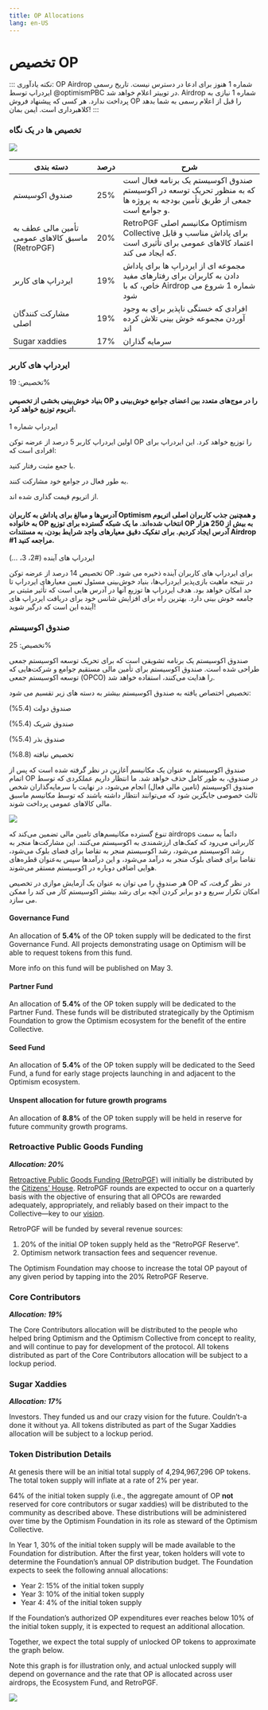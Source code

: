 ```yaml
---
title: OP Allocations
lang: en-US
---
```


# تخصیص OP

::: نکته یادآوری: OP Airdrop شماره 1 هنوز برای ادعا در دسترس نیست. تاریخ رسمی ایردراپ توسط @optimismPBC در توییتر اعلام خواهد شد. Airdrop شماره 1 نیازی به پرداخت ندارد. هر کسی که پیشنهاد فروش OP را قبل از اعلام رسمی به شما بدهد کلاهبرداری است. ایمن بمان! :::

### تخصیص ها در یک نگاه

![](../../assets/docs/governance/allocations/pie2.jpeg)

| دسته بندی                                        | درصد | شرح                                                                                                                     |
| ------------------------------------------------ | ---- | ----------------------------------------------------------------------------------------------------------------------- |
| صندوق اکوسیستم                                   | 25%  | صندوق اکوسیستم یک برنامه فعال است که به منظور تحریک توسعه در اکوسیستم جمعی از طریق تأمین بودجه به پروژه ها و جوامع است. |
| تأمین مالی عطف به ماسبق کالاهای عمومی (RetroPGF) | 20%  | RetroPGF مکانیسم اصلی Optimism Collective برای پاداش مناسب و قابل اعتماد کالاهای عمومی برای تأثیری است که ایجاد می کند. |
| ایردراپ های کاربر                                | 19%  | مجموعه ای از ایردراپ ها برای پاداش دادن به کاربران برای رفتارهای مفید خاص، که با Airdrop شماره 1 شروع می شود            |
| مشارکت کنندگان اصلی                              | 19%  | افرادی که خستگی ناپذیر برای به وجود آوردن مجموعه خوش بینی تلاش کرده اند                                                 |
| Sugar xaddies                                    | 17%  | سرمایه گذاران                                                                                                           |

### ایردراپ های کاربر

تخصیص: 19%

#### بنیاد خوش‌بینی بخشی از تخصیص OP را در موج‌های متعدد بین اعضای جوامع خوش‌بینی و اتریوم توزیع خواهد کرد.

ایردراپ شماره 1

اولین ایردراپ کاربر 5 درصد از عرضه توکن OP را توزیع خواهد کرد. این ایردراپ برای افرادی است که:

با جمع مثبت رفتار کنید.

به طور فعال در جوامع خود مشارکت کنند.

از اتریوم قیمت گذاری شده اند.

#### آدرس‌ها و مبالغ برای پاداش به کاربران Optimism و همچنین جذب کاربران اصلی اتریوم به خانواده OP انتخاب شده‌اند. ما یک شبکه گسترده برای توزیع OP به بیش از 250 هزار آدرس ایجاد کردیم. برای تفکیک دقیق معیارهای واجد شرایط بودن، به مستندات Airdrop #1 مراجعه کنید.

ایردراپ های آینده (#2، 3، …)

تخصیص 14 درصد از عرضه توکن OP برای ایردراپ های کاربران آینده ذخیره می شود. در نتیجه ماهیت بازی‌پذیر ایردراپ‌ها، بنیاد خوش‌بینی مسئول تعیین معیارهای ایردراپ تا حد امکان خواهد بود. هدف ایردراپ ها توزیع آنها در آدرس هایی است که تأثیر مثبتی بر جامعه خوش بینی دارد. بهترین راه برای افزایش شانس خود برای دریافت ایردراپ های آینده این است که درگیر شوید!

### صندوق اکوسیستم

تخصیص: 25%

صندوق اکوسیستم یک برنامه تشویقی است که برای تحریک توسعه اکوسیستم جمعی طراحی شده است. صندوق اکوسیستم برای تأمین مالی مستقیم جوامع و شرکت‌هایی که توسعه اکوسیستم جمعی (OPCO) را هدایت می‌کنند، استفاده خواهد شد.

تخصیص اختصاص یافته به صندوق اکوسیستم بیشتر به دسته های زیر تقسیم می شود:

صندوق دولت (5.4%)

صندوق شریک (5.4%)

صندوق بذر (5.4%)

تخصیص نیافته (8.8%)

صندوق اکوسیستم به عنوان یک مکانیسم آغازین در نظر گرفته شده است که پس از اتمام OP در صندوق، به طور کامل حذف خواهد شد. ما انتظار داریم عملکردی که توسط صندوق اکوسیستم (تامین مالی فعال) انجام می‌شود، در نهایت با سرمایه‌گذاران شخص ثالث خصوصی جایگزین شود که می‌توانند انتظار داشته باشند که توسط مکانیسم ماسبق مالی کالاهای عمومی پرداخت شوند.

![](../../assets/docs/governance/allocations/ecosystem\_fund\_process.jpeg)

تنوع گسترده مکانیسم‌های تامین مالی تضمین می‌کند که airdrops دائماً به سمت کاربرانی می‌رود که کمک‌های ارزشمندی به اکوسیستم می‌کنند. این مشارکت‌ها منجر به رشد اکوسیستم می‌شود، رشد اکوسیستم منجر به تقاضا برای فضای بلوک می‌شود، تقاضا برای فضای بلوک منجر به درآمد می‌شود، و این درآمدها سپس به‌عنوان قطره‌های هوایی اضافی دوباره در اکوسیستم مستقر می‌شوند.

هر صندوق را می توان به عنوان یک آزمایش موازی در تخصیص OP در نظر گرفت، که امکان تکرار سریع و دو برابر کردن آنچه برای رشد بیشتر اکوسیستم کار می کند را ممکن می سازد.

#### Governance Fund

An allocation of **5.4%** of the OP token supply will be dedicated to the first Governance Fund. All projects demonstrating usage on Optimism will be able to request tokens from this fund.

More info on this fund will be published on May 3.

#### Partner Fund

An allocation of **5.4%** of the OP token supply will be dedicated to the Partner Fund. These funds will be distributed strategically by the Optimism Foundation to grow the Optimism ecosystem for the benefit of the entire Collective.

#### Seed Fund

An allocation of **5.4%** of the OP token supply will be dedicated to the Seed Fund, a fund for early stage projects launching in and adjacent to the Optimism ecosystem.

#### Unspent allocation for future growth programs

An allocation of **8.8%** of the OP token supply will be held in reserve for future community growth programs.

### Retroactive Public Goods Funding

_**Allocation: 20%**_

[Retroactive Public Goods Funding (RetroPGF)](https://medium.com/ethereum-optimism/retroactive-public-goods-funding-33c9b7d00f0c) will initially be distributed by the [Citizens' House](./). RetroPGF rounds are expected to occur on a quarterly basis with the objective of ensuring that all OPCOs are rewarded adequately, appropriately, and reliably based on their impact to the Collective—key to our [vision](https://optimism.io/vision).

RetroPGF will be funded by several revenue sources:

1. 20% of the initial OP token supply held as the “RetroPGF Reserve”.
2. Optimism network transaction fees and sequencer revenue.

The Optimism Foundation may choose to increase the total OP payout of any given period by tapping into the 20% RetroPGF Reserve.

### Core Contributors

_**Allocation: 19%**_

The Core Contributors allocation will be distributed to the people who helped bring Optimism and the Optimism Collective from concept to reality, and will continue to pay for development of the protocol. All tokens distributed as part of the Core Contributors allocation will be subject to a lockup period.

### Sugar Xaddies

_**Allocation: 17%**_

Investors. They funded us and our crazy vision for the future. Couldn’t-a done it without ya. All tokens distributed as part of the Sugar Xaddies allocation will be subject to a lockup period.

### Token Distribution Details

At genesis there will be an initial total supply of 4,294,967,296 OP tokens. The total token supply will inflate at a rate of 2% per year.

64% of the initial token supply (i.e., the aggregate amount of OP **not** reserved for core contributors or sugar xaddies) will be distributed to the community as described above. These distributions will be administered over time by the Optimism Foundation in its role as steward of the Optimism Collective.

In Year 1, 30% of the initial token supply will be made available to the Foundation for distribution. After the first year, token holders will vote to determine the Foundation’s annual OP distribution budget. The Foundation expects to seek the following annual allocations:

* Year 2: 15% of the initial token supply
* Year 3: 10% of the initial token supply
* Year 4: 4% of the initial token supply

If the Foundation’s authorized OP expenditures ever reaches below 10% of the initial token supply, it is expected to request an additional allocation.

Together, we expect the total supply of unlocked OP tokens to approximate the graph below.

Note this graph is for illustration only, and actual unlocked supply will depend on governance and the rate that OP is allocated across user airdrops, the Ecosystem Fund, and RetroPGF.

![](../../assets/docs/governance/allocations/alloc-by-time.png)
